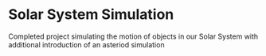 # Solar System Simulation

Completed project simulating the motion of objects in our Solar System with additional introduction of an asteriod simulation
